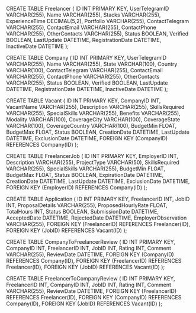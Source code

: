 ﻿CREATE TABLE Freelancer (
    ID INT PRIMARY KEY,
    UserTelegramID VARCHAR(255),
    Name VARCHAR(255),
    Stacks VARCHAR(255),
    ExperienceTime DECIMAL(5,2),
    Portfolio VARCHAR(255),
    ContactTelegram VARCHAR(255),
    ContactEmail VARCHAR(255),
    ContactPhone VARCHAR(255),
    OtherContacts VARCHAR(255),
    Status BOOLEAN,
    Verified BOOLEAN,
    LastUpdate DATETIME,
    RegistrationDate DATETIME,
    InactiveDate DATETIME
);


CREATE TABLE Company (
    ID INT PRIMARY KEY,
    UserTelegramID VARCHAR(255),
    Name VARCHAR(255),
    State VARCHAR(100),
    Country VARCHAR(100),
    ContactTelegram VARCHAR(255),
    ContactEmail VARCHAR(255),
    ContactPhone VARCHAR(255),
    OtherContacts VARCHAR(255),
    Status BOOLEAN,
    Verified BOOLEAN,
    LastUpdate DATETIME,
    RegistrationDate DATETIME,
    InactiveDate DATETIME
);

CREATE TABLE Vacant (
    ID INT PRIMARY KEY,
    CompanyID INT,
    VacantName VARCHAR(255),
    Description VARCHAR(255),
    SkillsRequired VARCHAR(255),
    SpecialSkills VARCHAR(255),
    Benefits VARCHAR(255),
    Modality VARCHAR(100),
    CoverageCity VARCHAR(100),
    CoverageState VARCHAR(100),
    CoverageCountry VARCHAR(100),
    BudgetMin FLOAT,
    BudgetMax FLOAT,
    Status BOOLEAN,
    CreationDate DATETIME,
    LastUpdate DATETIME,
    ExclusionDate DATETIME,
    FOREIGN KEY (CompanyID) REFERENCES Company(ID)
);

CREATE TABLE FreelancerJob (
    ID INT PRIMARY KEY,
    EmployerID INT,
    Description VARCHAR(255),
    ProjectType VARCHAR(50),
    SkillsRequired VARCHAR(255),
    SpecialSkills VARCHAR(255),
    BudgetMin FLOAT,
    BudgetMax FLOAT,
    Status BOOLEAN,
    ExpirationDate DATETIME,
    CreationDate DATETIME,
    LastUpdate DATETIME,
    ExclusionDate DATETIME,
    FOREIGN KEY (EmployerID) REFERENCES Company(ID)
);

CREATE TABLE Application (
    ID INT PRIMARY KEY,
    FreelancerID INT,
    JobID INT,
    ProposalDetails VARCHAR(255),
    ProposedHourlyRate FLOAT,
    TotalHours INT,
    Status BOOLEAN,
    SubmissionDate DATETIME,
    AcceptedDate DATETIME,
    RejectedDate DATETIME,
    EmployerObservation VARCHAR(255),
    FOREIGN KEY (FreelancerID) REFERENCES Freelancer(ID),
    FOREIGN KEY (JobID) REFERENCES Vacant(ID)
);

CREATE TABLE CompanyToFreelancerReview (
    ID INT PRIMARY KEY,
    CompanyID INT,
    FreelancerID INT,
    JobID INT,
    Rating INT,
    Comment VARCHAR(255),
    ReviewDate DATETIME,
    FOREIGN KEY (CompanyID) REFERENCES Company(ID),
    FOREIGN KEY (FreelancerID) REFERENCES Freelancer(ID),
    FOREIGN KEY (JobID) REFERENCES Vacant(ID)
);

CREATE TABLE FreelancerToCompanyReview (
    ID INT PRIMARY KEY,
    FreelancerID INT,
    CompanyID INT,
    JobID INT,
    Rating INT,
    Comment VARCHAR(255),
    ReviewDate DATETIME,
    FOREIGN KEY (FreelancerID) REFERENCES Freelancer(ID),
    FOREIGN KEY (CompanyID) REFERENCES Company(ID),
    FOREIGN KEY (JobID) REFERENCES Vacant(ID)
);